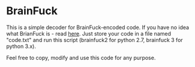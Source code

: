 # BrainFuck
This is a simple decoder for BrainFuck-encoded code.
If you have no idea what BrianFuck is - read <a href="https://en.wikipedia.org/wiki/Brainfuck">here</a>.
Just store your code in a file named "code.txt" and run this script (brainfuck2 for python 2.7, brainfuck 3 for python 3.x).

Feel free to copy, modify and use this code for any purpose.
